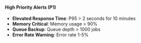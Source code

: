 #### High Priority Alerts (P1)

- **Elevated Response Time**: P95 > 2 seconds for 10 minutes
- **Memory Critical**: Memory usage > 90%
- **Queue Backup**: Queue depth > 1000 jobs
- **Error Rate Warning**: Error rate 1-5%
